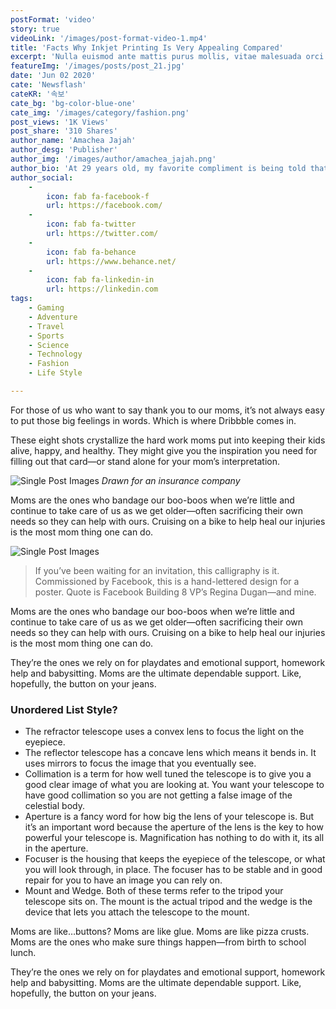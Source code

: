 ```yaml
---
postFormat: 'video'
story: true
videoLink: '/images/post-format-video-1.mp4'
title: 'Facts Why Inkjet Printing Is Very Appealing Compared'
excerpt: 'Nulla euismod ante mattis purus mollis, vitae malesuada orci efficitur. Nunc vulputate augue sapien, eu maximus metus semper eu. Nam eu magna vel tellus tincidunt convallis eget pellentesque nunc. Vestibulum.'
featureImg: '/images/posts/post_21.jpg'
date: 'Jun 02 2020'
cate: 'Newsflash'
cateKR: '속보'
cate_bg: 'bg-color-blue-one'
cate_img: '/images/category/fashion.png'
post_views: '1K Views'
post_share: '310 Shares'
author_name: 'Amachea Jajah'
author_desg: 'Publisher'
author_img: '/images/author/amachea_jajah.png'
author_bio: 'At 29 years old, my favorite compliment is being told that I look like my mom. Seeing myself in her image, like this daughter up top, makes me so proud of how far I’ve come, and so thankful for where I come from.'
author_social:
    -
        icon: fab fa-facebook-f
        url: https://facebook.com/
    -
        icon: fab fa-twitter
        url: https://twitter.com/
    -
        icon: fab fa-behance
        url: https://www.behance.net/
    - 
        icon: fab fa-linkedin-in
        url: https://linkedin.com
tags: 
    - Gaming
    - Adventure
    - Travel
    - Sports
    - Science
    - Technology
    - Fashion
    - Life Style

---
```


For those of us who want to say thank you to our moms, it’s not always easy to put those big feelings in words. Which is where Dribbble comes in.

These eight shots crystallize the hard work moms put into keeping their kids alive, happy, and healthy. They might give you the inspiration you need for filling out that card—or stand alone for your mom’s interpretation.

![Single Post Images](/images/post-single/post-single-img-1.jpg)
*Drawn for an insurance company*

Moms are the ones who bandage our boo-boos when we’re little and continue to take care of us as we get older—often sacrificing their own needs so they can help with ours. Cruising on a bike to help heal our injuries is the most mom thing one can do.

![Single Post Images](/images/clientbanner/clientbanner.jpg)

> If you’ve been waiting for an invitation, this calligraphy is it. Commissioned by Facebook, this is a hand-lettered design for a poster. Quote is Facebook Building 8 VP’s Regina Dugan—and mine.

Moms are the ones who bandage our boo-boos when we’re little and continue to take care of us as we get older—often sacrificing their own needs so they can help with ours. Cruising on a bike to help heal our injuries is the most mom thing one can do.

They’re the ones we rely on for playdates and emotional support, homework help and babysitting. Moms are the ultimate dependable support. Like, hopefully, the button on your jeans.

### Unordered List Style?

- The refractor telescope uses a convex lens to focus the light on the eyepiece.
- The reflector telescope has a concave lens which means it bends in. It uses mirrors to focus the image that you eventually see.
- Collimation is a term for how well tuned the telescope is to give you a good clear image of what you are looking at. You want your telescope to have good collimation so you are not getting a false image of the celestial body.
- Aperture is a fancy word for how big the lens of your telescope is. But it’s an important word because the aperture of the lens is the key to how powerful your telescope is. Magnification has nothing to do with it, its all in the aperture.
- Focuser is the housing that keeps the eyepiece of the telescope, or what you will look through, in place. The focuser has to be stable and in good repair for you to have an image you can rely on.
- Mount and Wedge. Both of these terms refer to the tripod your telescope sits on. The mount is the actual tripod and the wedge is the device that lets you attach the telescope to the mount.

Moms are like…buttons? Moms are like glue. Moms are like pizza crusts. Moms are the ones who make sure things happen—from birth to school lunch.

They’re the ones we rely on for playdates and emotional support, homework help and babysitting. Moms are the ultimate dependable support. Like, hopefully, the button on your jeans.



